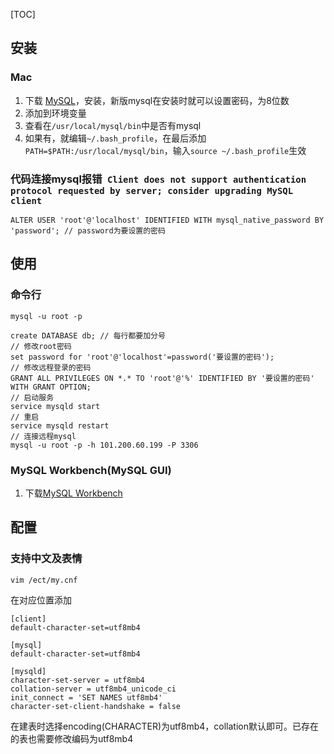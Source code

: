 [TOC]

## 安装
### Mac
1. 下载 [MySQL](https://dev.mysql.com/downloads/mysql/)，安装，新版mysql在安装时就可以设置密码，为8位数
2. 添加到环境变量
3. 查看在`/usr/local/mysql/bin`中是否有mysql
4. 如果有，就编辑`~/.bash_profile`，在最后添加`PATH=$PATH:/usr/local/mysql/bin`，输入`source ~/.bash_profile`生效

### 代码连接mysql报错` Client does not support authentication protocol requested by server; consider upgrading MySQL client`
```
ALTER USER 'root'@'localhost' IDENTIFIED WITH mysql_native_password BY 'password'; // password为要设置的密码
```

## 使用
### 命令行
```
mysql -u root -p

create DATABASE db; // 每行都要加分号
// 修改root密码
set password for 'root'@'localhost'=password('要设置的密码');
// 修改远程登录的密码
GRANT ALL PRIVILEGES ON *.* TO 'root'@'%' IDENTIFIED BY '要设置的密码' WITH GRANT OPTION;
// 启动服务
service mysqld start
// 重启
service mysqld restart
// 连接远程mysql
mysql -u root -p -h 101.200.60.199 -P 3306
```

### MySQL Workbench(MySQL GUI)
1. 下载[MySQL Workbench](https://dev.mysql.com/downloads/workbench/)


## 配置
### 支持中文及表情

```
vim /ect/my.cnf
```

在对应位置添加

```
[client]
default-character-set=utf8mb4

[mysql]
default-character-set=utf8mb4

[mysqld]
character-set-server = utf8mb4
collation-server = utf8mb4_unicode_ci
init_connect = 'SET NAMES utf8mb4'
character-set-client-handshake = false
```

在建表时选择encoding(CHARACTER)为utf8mb4，collation默认即可。已存在的表也需要修改编码为utf8mb4